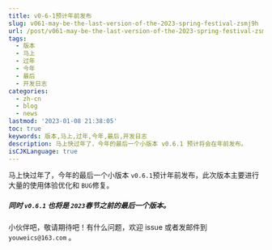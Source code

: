 ```yaml
---
title: v0-6-1预计年前发布
slug: v061-may-be-the-last-version-of-the-2023-spring-festival-zsmj9h
url: /post/v061-may-be-the-last-version-of-the-2023-spring-festival-zsmj9h.html
tags:
  - 版本
  - 马上
  - 过年
  - 今年
  - 最后
  - 开发日志
categories:
  - zh-cn
  - blog
  - news
lastmod: '2023-01-08 21:38:05'
toc: true
keywords: 版本,马上,过年,今年,最后,开发日志
description: 马上快过年了，今年的最后一个小版本 v0.6.1 预计将会在年前发布。‍
isCJKLanguage: true
---
```


马上快过年了，今年的最后一个小版本 `v0.6.1`​ 预计年前发布，此次版本主要进行大量的使用体验优化和 `BUG`​ 修复。

##### 同时 `v0.6.1`​ 也将是 `2023`​ 春节之前的最后一个版本。

小伙伴吧，敬请期待吧！有什么问题，欢迎 issue 或者发邮件到 `youweics@163.com`​ 。

‍
